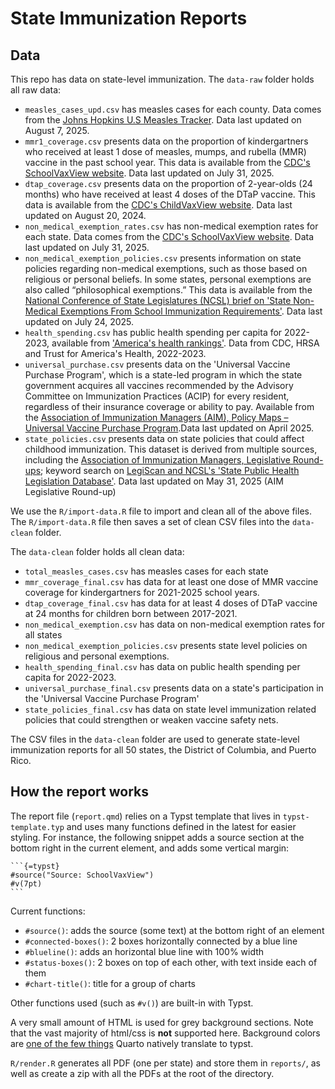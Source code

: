 # State Immunization Reports

## Data

This repo has data on state-level immunization. The `data-raw` folder holds all raw data:

- `measles_cases_upd.csv` has measles cases for each county. Data comes from the [Johns Hopkins U.S Measles Tracker](https://publichealth.jhu.edu/ivac/resources/us-measles-tracker). Data last updated on August 7, 2025.
- `mmr1_coverage.csv` presents data on the proportion of kindergartners who received at least 1 dose of measles, mumps, and rubella (MMR) vaccine in the past school year. This data is available from the [CDC's SchoolVaxView website](https://www.cdc.gov/schoolvaxview/data/index.html). Data last updated on July 31, 2025.
- `dtap_coverage.csv` presents data on the proportion of 2-year-olds (24 months) who have received at least 4 doses of the DTaP vaccine. This data is available from the [CDC's ChildVaxView website](https://www.cdc.gov/childvaxview/about/interactive-reports.html). Data last updated on August 20, 2024.
- `non_medical_exemption_rates.csv` has non-medical exemption rates for each state. Data comes from the [CDC's SchoolVaxView website](https://www.cdc.gov/schoolvaxview/data/index.html). Data last updated on July 31, 2025.
- `non_medical_exemption_policies.csv` presents information on state policies regarding non-medical exemptions, such as those based on religious or personal beliefs. In some states, personal exemptions are also called “philosophical exemptions.” This data is available from the [National Conference of State Legislatures (NCSL) brief on 'State Non-Medical Exemptions From School Immunization Requirements'](https://www.ncsl.org/health/state-non-medical-exemptions-from-school-immunization-requirements). Data last updated on July 24, 2025.
- `health_spending.csv` has public health spending per capita for 2022-2023, available from ['America's health rankings'](https://www.americashealthrankings.org/explore/measures/PH_funding). Data from CDC, HRSA and Trust for America's Health, 2022-2023.
- `universal_purchase.csv` presents data on the 'Universal Vaccine Purchase Program', which is a state-led program in which the state government acquires all vaccines recommended by the Advisory Committee on Immunization Practices (ACIP) for every resident, regardless of their insurance coverage or ability to pay. Available from the [Association of Immunization Managers (AIM), Policy Maps – Universal Vaccine Purchase Program](https://www.immunizationmanagers.org/resources/aim-policy-maps/).Data last updated on April 2025.
- `state_policies.csv` presents data on state policies that could affect childhood immunization. This dataset is derived from multiple sources, including the [Association of Immunization Managers, Legislative Round-ups](https://www.immunizationmanagers.org/resources-toolkits/immunization-program-policy-toolkit/legislative-round-ups/); keyword search on [LegiScan and NCSL's 'State Public Health Legislation Database'](https://www.ncsl.org/health/state-public-health-legislation-database). Data last updated on May 31, 2025 (AIM Legislative Round-up)

We use the `R/import-data.R` file to import and clean all of the above
files. The `R/import-data.R` file then saves a set of clean CSV files into the `data-clean` folder.

The `data-clean` folder holds all clean data:

- `total_measles_cases.csv` has measles cases for each state
- `mmr_coverage_final.csv` has data for at least one dose of MMR vaccine coverage for kindergartners for 2021-2025 school years.
- `dtap_coverage_final.csv` has data for at least 4 doses of DTaP vaccine at 24 months for children born between 2017-2021.
- `non_medical_exemption.csv` has data on non-medical exemption rates for all states
- `non_medical_exemption_policies.csv` presents state level policies on religious and personal exemptions.
- `health_spending_final.csv` has data on public health spending per capita for 2022-2023.
- `universal_purchase_final.csv` presents data on a state's participation in the 'Universal Vaccine Purchase Program'
- `state_policies_final.csv` has data on state level immunization related policies that could strengthen or weaken vaccine safety nets.

The CSV files in the `data-clean` folder are used to generate state-level immunization reports for all 50 states, the District of Columbia, and Puerto Rico.

## How the report works

The report file (`report.qmd`) relies on a Typst template that lives in `typst-template.typ` and uses many functions defined in the latest for easier styling. For instance, the following snippet adds a source section at the bottom right in the current element, and adds some vertical margin:

````qmd
```{=typst}
#source("Source: SchoolVaxView")
#v(7pt)
```
````

Current functions:

- `#source()`: adds the source (some text) at the bottom right of an element
- `#connected-boxes()`: 2 boxes horizontally connected by a blue line
- `#blueline()`: adds an horizontal blue line with 100% width
- `#status-boxes()`: 2 boxes on top of each other, with text inside each of them
- `#chart-title()`: title for a group of charts

Other functions used (such as `#v()`) are built-in with Typst.

A very small amount of HTML is used for grey background sections. Note that the vast majority of html/css is **not** supported here. Background colors are [one of the few things](https://quarto.org/docs/advanced/typst/typst-css.html#supported-elements-and-properties) Quarto natively translate to typst.

`R/render.R` generates all PDF (one per state) and store them in `reports/`, as well as create a zip with all the PDFs at the root of the directory.
